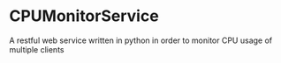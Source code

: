 CPUMonitorService
=================

A restful web service written in python in order to monitor CPU usage of multiple clients
